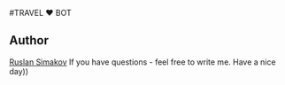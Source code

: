 #TRAVEL ❤ BOT

## Author
 [Ruslan Simakov](ua667766706@gmail.com)
If you have questions - feel free to write me.
Have a nice day))

